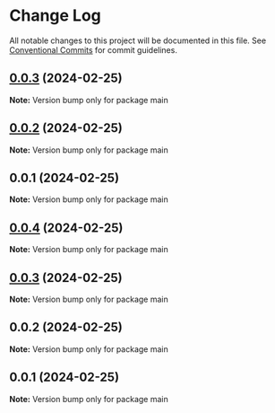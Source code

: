 # Change Log

All notable changes to this project will be documented in this file.
See [Conventional Commits](https://conventionalcommits.org) for commit guidelines.

## [0.0.3](https://github.com/charlotte-hues/valculator/compare/main@0.0.2...main@0.0.3) (2024-02-25)

**Note:** Version bump only for package main





## [0.0.2](https://github.com/charlotte-hues/valculator/compare/main@0.0.1...main@0.0.2) (2024-02-25)

**Note:** Version bump only for package main





## 0.0.1 (2024-02-25)

**Note:** Version bump only for package main





## [0.0.4](https://github.com/charlotte-hues/valculator/compare/main@0.0.3...main@0.0.4) (2024-02-25)

**Note:** Version bump only for package main





## [0.0.3](https://github.com/charlotte-hues/valculator/compare/main@0.0.2...main@0.0.3) (2024-02-25)

**Note:** Version bump only for package main





## 0.0.2 (2024-02-25)

**Note:** Version bump only for package main





## 0.0.1 (2024-02-25)

**Note:** Version bump only for package main
